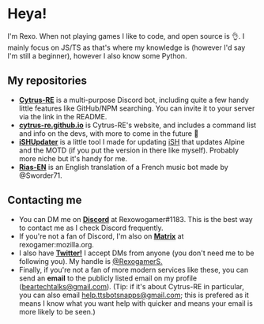 # Heya!
I'm Rexo. When not playing games I like to code, and open source is :ok_hand:. I mainly focus on JS/TS as that's where my knowledge is (however I'd say I'm still a beginner), however I also know some Python.

## My repositories
- [**Cytrus-RE**](https://github.com/cytrus-re/cytrus-re) is a multi-purpose Discord bot, including quite a few handy little features like GitHub/NPM searching. You can invite it to your server via the link in the README.
- [**cytrus-re.github.io**](https://github.com/cytrus-re/cytrus-re.github.io) is Cytrus-RE's website, and includes a command list and info on the devs, with more to come in the future :eyes:
- [**iSHUpdater**](https://github.com/rexogamer/ishupdater) is a little tool I made for updating [iSH](https://github.com/ish-app/ish) that updates Alpine and the MOTD (if you put the version in there like myself). Probably more niche but it's handy for me.
- [**Rias-EN**](https://github.com/rexogamer/Rias-EN) is an English translation of a French music bot made by @Sworder71.

## Contacting me
- You can DM me on [**Discord**](https://discord.com) at Rexowogamer#1183. This is the best way to contact me as I check Discord frequently.
- If you're not a fan of Discord, I'm also on [**Matrix**](https//matrix.org) at rexogamer:mozilla.org.
- I also have [**Twitter!**](https://twitter.com) I accept DMs from anyone (you don't need me to be following you). My handle is [@RexogamerS.](https://twitter.com/@RexogamerS)
- Finally, if you're not a fan of more modern services like these, you can send an **email** to the publicly listed email on my profile (beartechtalks@gmail.com). (Tip: if it's about Cytrus-RE in particular, you can also email help.ttsbotsnapps@gmail.com; this is prefered as it means I know what you want help with quicker and means your email is more likely to be seen.)
